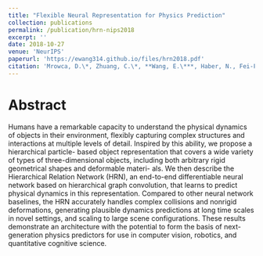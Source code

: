 ```yaml
---
title: "Flexible Neural Representation for Physics Prediction"
collection: publications
permalink: /publication/hrn-nips2018
excerpt: ''
date: 2018-10-27
venue: 'NeurIPS'
paperurl: 'https://ewang314.github.io/files/hrn2018.pdf'
citation: 'Mrowca, D.\*, Zhuang, C.\*, **Wang, E.\***, Haber, N., Fei-Fei, L., Tenenbaum, J.B., Yamins, D. (2018). Flexible Neural Representation for Physics Prediction. *In Advances in Neural Information Processing Systems (NeurIPS) 31*'
---
```

Abstract
======
Humans have a remarkable capacity to understand the physical dynamics of objects
in their environment, flexibly capturing complex structures and interactions at
multiple levels of detail. Inspired by this ability, we propose a hierarchical particle-
based object representation that covers a wide variety of types of three-dimensional
objects, including both arbitrary rigid geometrical shapes and deformable materi-
als.  We then describe the Hierarchical Relation Network (HRN), an end-to-end
differentiable neural network based on hierarchical graph convolution, that learns
to predict physical dynamics in this representation.  Compared to other neural
network baselines, the HRN accurately handles complex collisions and nonrigid
deformations, generating plausible dynamics predictions at long time scales in
novel settings, and scaling to large scene configurations. These results demonstrate
an architecture with the potential to form the basis of next-generation physics
predictors for use in computer vision, robotics, and quantitative cognitive science.
